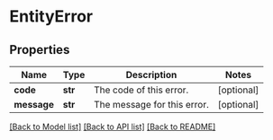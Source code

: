 # EntityError

## Properties
Name | Type | Description | Notes
------------ | ------------- | ------------- | -------------
**code** | **str** | The code of this error. | [optional] 
**message** | **str** | The message for this error. | [optional] 

[[Back to Model list]](../README.md#documentation-for-models) [[Back to API list]](../README.md#documentation-for-api-endpoints) [[Back to README]](../README.md)


